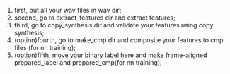 1. first, put all your wav files in wav dir;
2. second, go to extract_features dir and extract features;
3. third, go to copy_synthesis dir and validate your features using copy synthesis;
4. (option)fourth, go to make_cmp dir and composite your features to cmp files (for nn training);
5. (option)fifth, move your binary label here and make frame-aligned prepared_label and prepared_cmp(for nn training);
